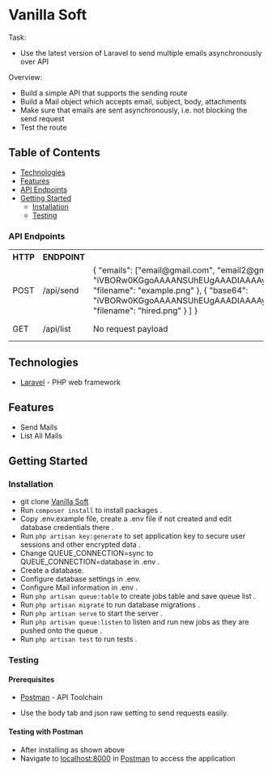 # Vanilla Soft

Task:  
- Use the latest version of Laravel to send multiple emails asynchronously over API

Overview:   
- Build a simple API that supports the sending route
- Build a Mail object which accepts email, subject, body, attachments
- Make sure that emails are sent asynchronously, i.e. not blocking the send request
- Test the route


## Table of Contents

 * [Technologies](#technologies)
 * [Features](#features)
 * [API Endpoints](#api-endpoints)
 * [Getting Started](#getting-started)
    * [Installation](#installation)
    * [Testing](#testing)
    

### API Endpoints
<table>
	<tr>
		<th>HTTP</th>
		<th>ENDPOINT</th>
		<th>REQUEST PAYLOAD</th>
		<th>FUNCTIONALITY</th>
	</tr>
	<tr>
		<td>POST</td>
		<td>/api/send</td> 
		<td>{
    "emails": ["email@gmail.com", "email2@gmail.com"],
    "body": "I am a clever programmer.",
    "subject": "me",
    "attachments": [{
           "base64": "iVBORw0KGgoAAAANSUhEUgAAADIAAAAyCAYAAAAeP4ixAAAARElEQVR42u3PMREAAAgEIE1u9DeDqwcN6EqmHmgRERERERERERERERERERERERERERERERERERERERERERERERERkYsFOoB8nTpF298AAAAASUVORK5CYII=",
           "filename": "example.png"
     },
     {
           "base64": "iVBORw0KGgoAAAANSUhEUgAAADIAAAAyCAYAAAAeP4ixAAAARElEQVR42u3PMREAAAgEIE1u9DeDqwcN6EqmHmgRERERERERERERERERERERERERERERERERERERERERERERERERkYsFOoB8nTpF298AAAAASUVORK5CYII=",
           "filename": "hired.png"
     }
     ]
}</td> 
<td>Send Multiple Emails.</td>
	</tr>
	<tr>
		<td>GET</td>
		<td>/api/list</td> 
		<td>No request payload</td> 
		<td>Get all emails sent.</td>
	</tr>
	
</table>

## Technologies

* [Laravel](https://laravel.com/) - PHP web framework


## Features

* Send Mails
* List All Mails

## Getting Started

### Installation

* git clone
  [Vanilla Soft](https://github.com/holuwatobeey/VanillaSoft.git)
* Run `composer install` to install packages .
* Copy .env.example file, create a .env file if not created and edit database credentials there .
* Run `php artisan key:generate` to set application key to secure user sessions and other encrypted data .
* Change QUEUE_CONNECTION=sync to QUEUE_CONNECTION=database in .env .
* Create a database.
* Configure database settings in .env.
* Configure Mail information in .env .
* Run `php artisan queue:table` to create jobs table and save queue list .
* Run `php artisan migrate` to run database migrations .
* Run `php artisan serve` to start the server .
* Run `php artisan queue:listen` to listen and run new jobs as they are pushed onto the queue .
* Run `php artisan test` to run tests .


### Testing

#### Prerequisites

* [Postman](https://getpostman.com/) - API Toolchain
- Use the body tab and json raw setting to send requests easily.

#### Testing with Postman

* After installing as shown above
* Navigate to [localhost:8000](http://localhost:8000/) in
  [Postman](https://getpostman.com/) to access the application
